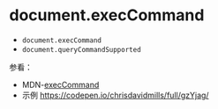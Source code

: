 # document.execCommand

- `document.execCommand`
- `document.queryCommandSupported`

参看：

- MDN-[execCommand](https://developer.mozilla.org/en-US/docs/Web/API/Document/execCommand)
- 示例 https://codepen.io/chrisdavidmills/full/gzYjag/
